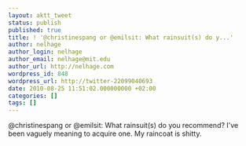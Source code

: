 ```yaml
---
layout: aktt_tweet
status: publish
published: true
title: ! '@christinespang or @emilsit: What rainsuit(s) do y...'
author: nelhage
author_login: nelhage
author_email: nelhage@mit.edu
author_url: http://nelhage.com
wordpress_id: 848
wordpress_url: http://twitter-22099040693
date: 2010-08-25 11:51:02.000000000 +02:00
categories: []
tags: []
---
```

@christinespang or @emilsit: What rainsuit(s) do you recommend? I've been vaguely meaning to acquire one. My raincoat is shitty.
